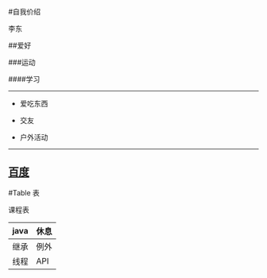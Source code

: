 #自我价绍

李东

##爱好

###运动

####学习

------------------
- 爱吃东西

- 交友

- 户外活动

---------------
[百度](https://www.baidu.com/)
----------------
#Table 表

课程表

| java | 休息 |
----|---- 
| 继承  | 例外 |
| 线程  | API  |